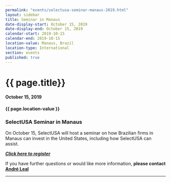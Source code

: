 ```yaml
---
permalink: "events/selectusa-seminar-manaus-2019.html"
layout: sidebar
title: Seminar in Manaus
date-display-start: October 15, 2019
date-display-end: October 15, 2019
calendar-start: 2019-10-15
calendar-end: 2019-10-15
location-value: Manaus, Brazil
location-type: International
section: events
published: true
---
```


# {{ page.title}}

#### October 15, 2019

#### {{ page.location-value }}

### SelectUSA Seminar in Manaus

On October 15, SelectUSA will host a seminar on how Brazilian firms in Manaus can invest in the United States, including how SelectUSA can assist. 

[_**Click here to register**_](https://www.sympla.com.br/seminario-selectusa---internacionalizacao-de-empresas-para-os-estados-unidos__674258)

If you have further questions or would like more information, **please contact [André Leal](mailto:andre.leal@trade.gov)**

---
